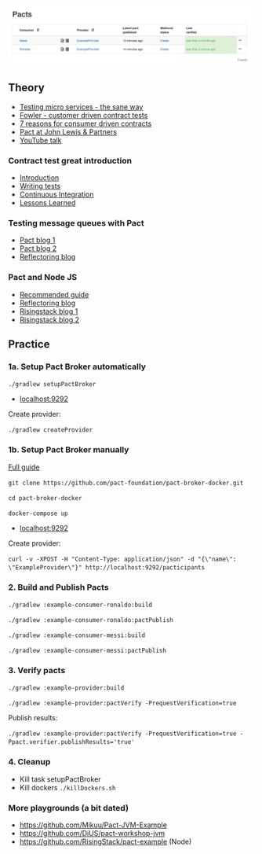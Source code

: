 ![alt text](screenshots/pactbroker.png)

## Theory
- [Testing micro services - the sane way](https://medium.com/@copyconstruct/testing-microservices-the-sane-way-9bb31d158c16)
- [Fowler - customer driven contract tests](https://martinfowler.com/articles/consumerDrivenContracts.html)
- [7 reasons for consumer driven contracts](https://reflectoring.io/7-reasons-for-consumer-driven-contracts/)
- [Pact at John Lewis & Partners](https://medium.com/john-lewis-software-engineering/consumer-driven-contract-testing-a-scalable-testing-strategy-for-microservices-3f2b09f99ed1)
- [YouTube talk](https://www.youtube.com/watch?v=nQ0UGY2-YYI)

### Contract test great introduction
- [Introduction](https://kreuzwerker.de/post/introduction-to-consumer-driven-contract-testing)
- [Writing tests](https://kreuzwerker.de/post/writing-contract-tests-with-pact-in-spring-boot)
- [Continuous Integration](https://kreuzwerker.de/post/integrating-contract-tests-into-build-pipelines-with-pact-broker-and)
- [Lessons Learned](https://kreuzwerker.de/post/contract-tests-lessons-learned)

### Testing message queues with Pact

- [Pact blog 1](https://dius.com.au/2017/09/22/contract-testing-serverless-and-asynchronous-applications/)
- [Pact blog 2](https://dius.com.au/2018/10/01/contract-testing-serverless-and-asynchronous-applications---part-2/)
- [Reflectoring blog](https://reflectoring.io/cdc-pact-messages/)

### Pact and Node JS
- [Recommended guide](https://medium.com/@liran.tal/a-comprehensive-guide-to-contract-testing-apis-in-a-service-oriented-architecture-5695ccf9ac5a)
- [Reflectoring blog](https://reflectoring.io/pact-node-provider/)
- [Risingstack blog 1](https://blog.risingstack.com/consumer-driven-contract-testing-with-pact/)
- [Risingstack blog 2](https://blog.risingstack.com/advanced-contract-testing-pact-verification-with-pattern-matching/)

## Practice

### 1a. Setup Pact Broker automatically

`./gradlew setupPactBroker`

- [localhost:9292](http://localhost:9292)

Create provider:

`./gradlew createProvider`

### 1b. Setup Pact Broker manually
[Full guide](https://github.com/pact-foundation/pact-broker-docker)

`git clone https://github.com/pact-foundation/pact-broker-docker.git`

`cd pact-broker-docker`

`docker-compose up`

- [localhost:9292](http://localhost:9292)

Create provider:

`curl -v -XPOST -H "Content-Type: application/json" -d "{\"name\": \"ExampleProvider\"}" http://localhost:9292/pacticipants`

### 2. Build and Publish Pacts
`./gradlew :example-consumer-ronaldo:build`

`./gradlew :example-consumer-ronaldo:pactPublish`

`./gradlew :example-consumer-messi:build`

`./gradlew :example-consumer-messi:pactPublish`

### 3. Verify pacts
`./gradlew :example-provider:build`

`./gradlew :example-provider:pactVerify -PrequestVerification=true`

Publish results:

`./gradlew :example-provider:pactVerify -PrequestVerification=true -Ppact.verifier.publishResults='true'`

### 4. Cleanup

- Kill task setupPactBroker
- Kill dockers `./killDockers.sh`

### More playgrounds (a bit dated)
- https://github.com/Mikuu/Pact-JVM-Example
- https://github.com/DiUS/pact-workshop-jvm
- https://github.com/RisingStack/pact-example (Node)
